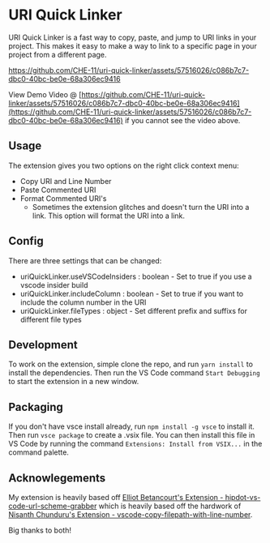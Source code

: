 # URI Quick Linker
URI Quick Linker is a fast way to copy, paste, and jump to URI links in your project. This makes it easy to make a way to link to a specific page in your project from a different page.

https://github.com/CHE-11/uri-quick-linker/assets/57516026/c086b7c7-dbc0-40bc-be0e-68a306ec9416

View Demo Video @ [https://github.com/CHE-11/uri-quick-linker/assets/57516026/c086b7c7-dbc0-40bc-be0e-68a306ec9416](https://github.com/CHE-11/uri-quick-linker/assets/57516026/c086b7c7-dbc0-40bc-be0e-68a306ec9416) if you cannot see the video above. 


## Usage
The extension gives you two options on the right click context menu: 
- Copy URI and Line Number
- Paste Commented URI
- Format Commented URI's
  - Sometimes the extension glitches and doesn't turn the URI into a link. This option will format the URI into a link.


## Config
There are three settings that can be changed: 
- uriQuickLinker.useVSCodeInsiders : boolean - Set to true if you use a vscode insider build
- uriQuickLinker.includeColumn : boolean - Set to true if you want to include the column number in the URI
- uriQuickLinker.fileTypes : object - Set different prefix and suffixs for different file types


## Development
To work on the extension, simple clone the repo, and run ```yarn install``` to install the dependencies. Then run the VS Code command ```Start Debugging``` to start the extension in a new window.


## Packaging
If you don't have vsce install already, run ```npm install -g vsce``` to install it. 
Then run ```vsce package``` to create a .vsix file. You can then install this file in VS Code by running the command ```Extensions: Install from VSIX...``` in the command palette.


## Acknowlegements
My extension is heavily based off [Elliot Betancourt's Extension - hipdot-vs-code-url-scheme-grabber](https://github.com/ebetancourt/hipdot-vs-code-url-scheme-grabber/tree/main?tab=readme-ov-file) which is heavily based off the hardwork of [Nisanth Chunduru's Extension - vscode-copy-filepath-with-line-number](https://github.com/nisanthchunduru/vscode-copy-filepath-with-line-number).

Big thanks to both!

